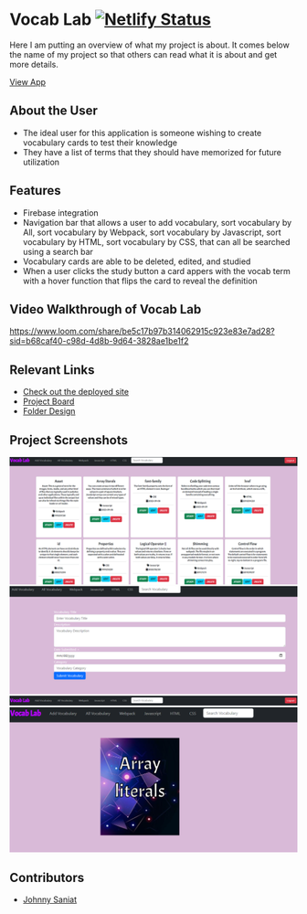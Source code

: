 # Vocab Lab  [![Netlify Status](https://api.netlify.com/api/v1/badges/a4116d7c-4a1e-40af-b96b-62750fc1a5b6/deploy-status)](https://app.netlify.com/sites/johnnysaniat-vocabularycards/deploys)

Here I am putting an overview of what my project is about. It comes below the name of my project so that others can read what it is about and get more details.

[View App](#https://johnnysaniat-vocabularycards.netlify.app/)
## About the User 
- The ideal user for this application is someone wishing to create vocabulary cards to test their knowledge
- They have a list of terms that they should have memorized for future utilization 

## Features
- Firebase integration
- Navigation bar that allows a user to add vocabulary, sort vocabulary by All, sort vocabulary by Webpack, sort vocabulary by Javascript, sort vocabulary by HTML, sort vocabulary by CSS, that can all be searched using a search bar
- Vocabulary cards are able to be deleted, edited, and studied
- When a user clicks the study button a card appers with the vocab term with a hover function that flips the card to reveal the definition

## Video Walkthrough of Vocab Lab
https://www.loom.com/share/be5c17b97b314062915c923e83e7ad28?sid=b68caf40-c98d-4d8b-9d64-3828ae1be1f2

## Relevant Links <!-- Link to all the things that are required outside of the ones that have their own section -->
- [Check out the deployed site](#https://johnnysaniat-vocabularycards.netlify.app/)
- [Project Board](#https://excalidraw.com/#json=AHYo_uEYWzVyr5MU1czIM,RS_DJ4GrW8bkxP47q24dSw)
- [Folder Design](#https://dbdiagram.io/d/64f3533f02bd1c4a5ed9e906)


## Project Screenshots
![Main Layout](images/mainLayout.png)
![Add Vocabulary Form](images/addVocabulary.png)
![Navigation Bar](images/navbar.png)
![Study Card](images/studyCard.png)

## Contributors
- [Johnny Saniat](https://github.com/JohnnySaniat)
